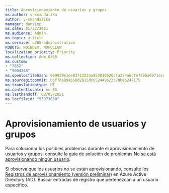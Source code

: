 ```yaml
---
title: Aprovisionamiento de usuarios y grupos
ms.author: v-smandalika
author: v-smandalika
manager: dansimp
ms.date: 01/22/2021
ms.audience: Admin
ms.topic: article
ms.service: o365-administration
ROBOTS: NOINDEX, NOFOLLOW
localization_priority: Priority
ms.collection: Adm_O365
ms.custom:
- "7852"
- "9004348"
ms.openlocfilehash: 909939e1ee8371223aa853010b20cfa224a6cfe7266a6971ace10aceadb74e7e
ms.sourcegitcommit: b5f7da89a650d2915dc652449623c78be6247175
ms.translationtype: HT
ms.contentlocale: es-ES
ms.lasthandoff: 08/05/2021
ms.locfileid: "53973030"
---
```

# <a name="provisioning-users-and-groups"></a>Aprovisionamiento de usuarios y grupos

Para solucionar los posibles problemas durante el aprovisionamiento de usuarios y grupos, consulte la guía de solución de problemas [No se está aprovisionando ningún usuario](https://docs.microsoft.com/azure/active-directory/app-provisioning/application-provisioning-config-problem-no-users-provisioned).

Si observa que los usuarios no se están aprovisionando, consulte los [Registros de aprovisionamiento (versión preliminar)](https://docs.microsoft.com/azure/active-directory/reports-monitoring/concept-provisioning-logs) en Azure Active Directory (AD). Buscar entradas de registro que pertenezcan a un usuario específico.

